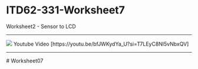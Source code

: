# ITD62-331-Worksheet7
Worksheet2 - Sensor to LCD
<hr>
<img src="hhttps://github.com/Palita-ppp/Worksheet07/blob/main/Screenshot%202023-12-01%20003802.png" >
Youtube Video [https://youtu.be/bfJWKydYa_U?si=T7LEyC8Nl5vNbxQV]
<hr>
# Worksheet07
